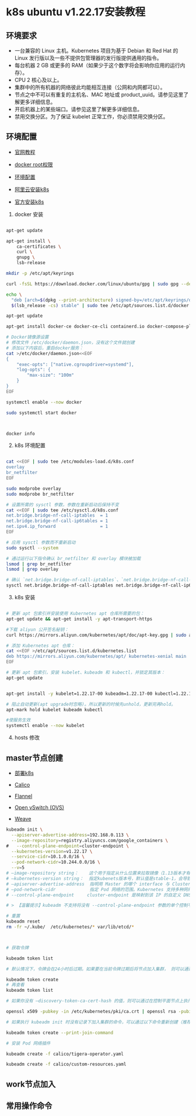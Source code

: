 
# k8s ubuntu v1.22.17安装教程

## 环境要求

- 一台兼容的 Linux 主机。Kubernetes 项目为基于 Debian 和 Red Hat 的 Linux 发行版以及一些不提供包管理器的发行版提供通用的指令。
- 每台机器 2 GB 或更多的 RAM（如果少于这个数字将会影响你应用的运行内存）。
- CPU 2 核心及以上。
- 集群中的所有机器的网络彼此均能相互连接（公网和内网都可以）。
- 节点之中不可以有重复的主机名、MAC 地址或 product_uuid。请参见这里了解更多详细信息。
- 开启机器上的某些端口。请参见这里了解更多详细信息。
- 禁用交换分区。为了保证 kubelet 正常工作，你必须禁用交换分区。


## 环境配置

- [官网教程](https://docs.docker.com/engine/install/ubuntu/)

- [docker root权限](https://docs.docker.com/engine/install/linux-postinstall/)

- [环境配置](https://kubernetes.io/zh-cn/docs/setup/production-environment/container-runtimes/)

- [阿里云安装k8s](https://developer.aliyun.com/mirror/kubernetes?spm=5176.21213303.J_6704733920.7.728b53c9nPhQpE&scm=20140722.S_other%40%40%E7%BD%91%E7%AB%99%40%40httpsdeveloperaliyunc._.ID_other%40%40%E7%BD%91%E7%AB%99%40%40httpsdeveloperaliyunc-RL_Kubernetes-LOC_main-OR_ser-V_2-P0_0)

- [官方安装k8s](https://kubernetes.io/zh-cn/docs/setup/production-environment/tools/kubeadm/install-kubeadm/)

1. docker 安装

```sh

apt-get update

apt-get install \
    ca-certificates \
    curl \
    gnupg \
    lsb-release

mkdir -p /etc/apt/keyrings

curl -fsSL https://download.docker.com/linux/ubuntu/gpg | sudo gpg --dearmor -o /etc/apt/keyrings/docker.gpg

echo \
  "deb [arch=$(dpkg --print-architecture) signed-by=/etc/apt/keyrings/docker.gpg] https://download.docker.com/linux/ubuntu \
  $(lsb_release -cs) stable" | sudo tee /etc/apt/sources.list.d/docker.list > /dev/null

apt-get update

apt-get install docker-ce docker-ce-cli containerd.io docker-compose-plugin

# Docker镜像源设置
# 修改文件 /etc/docker/daemon.json，没有这个文件就创建
# 添加以下内容后，重启docker服务：
cat >/etc/docker/daemon.json<<EOF
{
    "exec-opts": ["native.cgroupdriver=systemd"],
    "log-opts": {
        "max-size": "100m"
    }
}
EOF

systemctl enable --now docker

sudo systemctl start docker



docker info

```

2. k8s 环境配置

```sh

cat <<EOF | sudo tee /etc/modules-load.d/k8s.conf
overlay
br_netfilter
EOF

sudo modprobe overlay
sudo modprobe br_netfilter

# 设置所需的 sysctl 参数，参数在重新启动后保持不变
cat <<EOF | sudo tee /etc/sysctl.d/k8s.conf
net.bridge.bridge-nf-call-iptables  = 1
net.bridge.bridge-nf-call-ip6tables = 1
net.ipv4.ip_forward                 = 1
EOF

# 应用 sysctl 参数而不重新启动
sudo sysctl --system

# 通过运行以下指令确认 br_netfilter 和 overlay 模块被加载
lsmod | grep br_netfilter
lsmod | grep overlay

# 确认 `net.bridge.bridge-nf-call-iptables`、`net.bridge.bridge-nf-call-ip6tables` 和 `net.ipv4.ip_forward` 系统变量在你的 `sysctl` 配置中被设置为 1：
sysctl net.bridge.bridge-nf-call-iptables net.bridge.bridge-nf-call-ip6tables net.ipv4.ip_forward

```

3. k8s 安装

```sh

# 更新 apt 包索引并安装使用 Kubernetes apt 仓库所需要的包：
apt-get update && apt-get install -y apt-transport-https

#下载 aliyun 公开签名秘钥：
curl https://mirrors.aliyun.com/kubernetes/apt/doc/apt-key.gpg | sudo apt-key add - 

# 添加 Kubernetes apt 仓库：
cat <<EOF >/etc/apt/sources.list.d/kubernetes.list
deb https://mirrors.aliyun.com/kubernetes/apt/ kubernetes-xenial main
EOF

# 更新 apt 包索引，安装 kubelet、kubeadm 和 kubectl，并锁定其版本：
apt-get update


apt-get install -y kubelet=1.22.17-00 kubeadm=1.22.17-00 kubectl=1.22.17-00

# 阻止自动更新(apt upgrade时忽略)。所以更新的时候先unhold，更新完再hold。
apt-mark hold kubelet kubeadm kubectl

#使服务生效
systemctl enable --now kubelet

```

4. hosts 修改


## master节点创建

- [部署k8s](https://kubernetes.io/zh-cn/docs/setup/production-environment/tools/kubeadm/create-cluster-kubeadm/)

- [Calico](https://projectcalico.docs.tigera.io/about/about-calico) 
- [Flannel](https://github.com/flannel-io/flannel) 
- [Open vSwitch (OVS)](http://www.openvswitch.org/) 
- [Weave](https://www.weave.works/) 

```sh
kubeadm init \
  --apiserver-advertise-address=192.168.0.113 \
  --image-repository=registry.aliyuncs.com/google_containers \
#   --control-plane-endpoint=cluster-endpoint \
  --kubernetes-version=v1.22.17 \
  --service-cidr=10.1.0.0/16 \
  --pod-network-cidr=10.244.0.0/16 \
  --v=5
# –image-repository string：    这个用于指定从什么位置来拉取镜像（1.13版本才有的），默认值是k8s.gcr.io，我们将其指定为国内镜像地址：registry.aliyuncs.com/google_containers
# –kubernetes-version string：  指定kubenets版本号，默认值是stable-1，会导致从https://dl.k8s.io/release/stable-1.txt下载最新的版本号，我们可以将其指定为固定版本（v1.22.1）来跳过网络请求。
# –apiserver-advertise-address  指明用 Master 的哪个 interface 与 Cluster 的其他节点通信。如果 Master 有多个 interface，建议明确指定，如果不指定，kubeadm 会自动选择有默认网关的 interface。这里的ip为master节点ip，记得更换。
# –pod-network-cidr             指定 Pod 网络的范围。Kubernetes 支持多种网络方案，而且不同网络方案对  –pod-network-cidr有自己的要求，这里设置为10.244.0.0/16 是因为我们将使用 flannel 网络方案，必须设置成这个 CIDR。
# --control-plane-endpoint     cluster-endpoint 是映射到该 IP 的自定义 DNS 名称，这里配置hosts映射：192.168.0.113   cluster-endpoint。 这将允许你将 --control-plane-endpoint=cluster-endpoint 传递给 kubeadm init，并将相同的 DNS 名称传递给 kubeadm join。 稍后你可以修改 cluster-endpoint 以指向高可用性方案中的负载均衡器的地址。

# > 【温馨提示】kubeadm 不支持将没有 --control-plane-endpoint 参数的单个控制平面集群转换为高可用性集群。

# 重置
kubeadm reset
rm -fr ~/.kube/  /etc/kubernetes/* var/lib/etcd/*



# 获取令牌

kubeadm token list

# 默认情况下，令牌会在24小时后过期。如果要在当前令牌过期后将节点加入集群， 则可以通过在控制平面节点上运行以下命令来创建新令牌：

kubeadm token create
# 再查看
kubeadm token list

# 如果你没有 –discovery-token-ca-cert-hash 的值，则可以通过在控制平面节点上执行以下命令链来获取它：

openssl x509 -pubkey -in /etc/kubernetes/pki/ca.crt | openssl rsa -pubin -outform der 2>/dev/null | openssl dgst -sha256 -hex | sed 's/^.* //'

# 如果执行 kubeadm init 时没有记录下加入集群的命令，可以通过以下命令重新创建（推荐）一般不用上面的分别获取 token 和 ca-cert-hash 方式，执行以下命令一气呵成：

kubeadm token create --print-join-command

# 安装 Pod 网络插件

kubeadm create -f calico/tigera-operator.yaml

kubeadm create -f calico/custom-resources.yaml

```

## work节点加入


## 常用操作命令